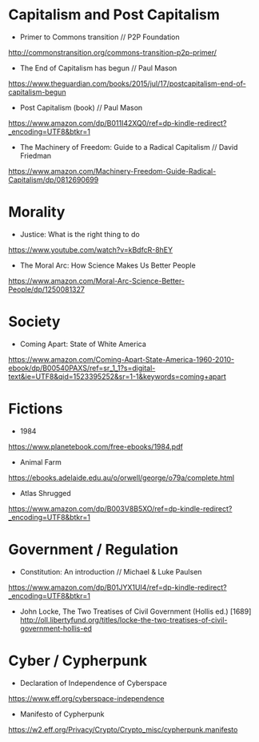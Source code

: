 # Capitalism and Post Capitalism
- Primer to Commons transition // P2P Foundation

http://commonstransition.org/commons-transition-p2p-primer/

- The End of Capitalism has begun // Paul Mason

https://www.theguardian.com/books/2015/jul/17/postcapitalism-end-of-capitalism-begun
- Post Capitalism (book) // Paul Mason

https://www.amazon.com/dp/B011I42XQ0/ref=dp-kindle-redirect?_encoding=UTF8&btkr=1

- The Machinery of Freedom: Guide to a Radical Capitalism // David Friedman

https://www.amazon.com/Machinery-Freedom-Guide-Radical-Capitalism/dp/0812690699


# Morality
- Justice: What is the right thing to do

https://www.youtube.com/watch?v=kBdfcR-8hEY
- The Moral Arc: How Science Makes Us Better People

https://www.amazon.com/Moral-Arc-Science-Better-People/dp/1250081327

# Society
- Coming Apart: State of White America

https://www.amazon.com/Coming-Apart-State-America-1960-2010-ebook/dp/B00540PAXS/ref=sr_1_1?s=digital-text&ie=UTF8&qid=1523395252&sr=1-1&keywords=coming+apart

# Fictions
- 1984

https://www.planetebook.com/free-ebooks/1984.pdf

- Animal Farm

https://ebooks.adelaide.edu.au/o/orwell/george/o79a/complete.html

- Atlas Shrugged

https://www.amazon.com/dp/B003V8B5XO/ref=dp-kindle-redirect?_encoding=UTF8&btkr=1


# Government / Regulation
- Constitution: An introduction // Michael & Luke Paulsen

https://www.amazon.com/dp/B01JYX1UI4/ref=dp-kindle-redirect?_encoding=UTF8&btkr=1

- John Locke, The Two Treatises of Civil Government (Hollis ed.) [1689]
http://oll.libertyfund.org/titles/locke-the-two-treatises-of-civil-government-hollis-ed



# Cyber / Cypherpunk
- Declaration of Independence of Cyberspace

https://www.eff.org/cyberspace-independence
- Manifesto of Cypherpunk

https://w2.eff.org/Privacy/Crypto/Crypto_misc/cypherpunk.manifesto
 
